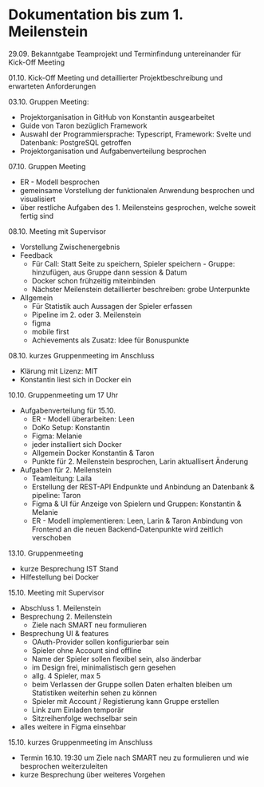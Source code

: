 # Dokumentation bis zum 1. Meilenstein 
29.09. Bekanntgabe Teamprojekt und Terminfindung untereinander für Kick-Off Meeting 

01.10. Kick-Off Meeting und detaillierter Projektbeschreibung und erwarteten Anforderungen 

03.10. Gruppen Meeting:
- Projektorganisation in GitHub von Konstantin ausgearbeitet  
- Guide von Taron bezüglich Framework 
- Auswahl der Programmiersprache: Typescript, Framework: Svelte und Datenbank: PostgreSQL getroffen 
- Projektorganisation und Aufgabenverteilung besprochen

07.10. Gruppen Meeting 
- ER - Modell besprochen 
- gemeinsame Vorstellung der funktionalen Anwendung besprochen und visualisiert
- über restliche Aufgaben des 1. Meilensteins gesprochen, welche soweit fertig sind

08.10. Meeting mit Supervisor
- Vorstellung Zwischenergebnis 
- Feedback
    - Für Call: Statt Seite zu speichern, Spieler speichern - Gruppe: hinzufügen, aus Gruppe dann session & Datum
    - Docker schon frühzeitig miteinbinden 
    - Nächster Meilenstein detaillierter beschreiben: grobe Unterpunkte
- Allgemein
    - Für Statistik auch Aussagen der Spieler erfassen
    - Pipeline im 2. oder 3. Meilenstein
    - figma
    - mobile first 
    - ⁠Achievements als Zusatz: Idee für Bonuspunkte

08.10. kurzes Gruppenmeeting im Anschluss
- Klärung mit Lizenz: MIT
- Konstantin liest sich in Docker ein 

10.10. Gruppenmeeting um 17 Uhr
 - Aufgabenverteilung für 15.10.
    - ER - Modell überarbeiten: Leen
    - DoKo Setup: Konstantin 
    - Figma: Melanie
    - jeder installiert sich Docker
    - Allgemein Docker Konstantin & Taron
    - Punkte für 2. Meilenstein besprochen, Larin aktuallisert Änderung
- Aufgaben für 2. Meilenstein
    - Teamleitung: Laila
    - Erstellung der REST-API Endpunkte und Anbindung an Datenbank & pipeline: Taron 
    - Figma & UI für Anzeige von Spielern und Gruppen: Konstantin & Melanie 
    - ER - Modell implementieren: Leen, Larin & Taron
Anbindung von Frontend an die neuen Backend-Datenpunkte wird zeitlich verschoben

13.10. Gruppenmeeting
- kurze Besprechung IST Stand 
- Hilfestellung bei Docker

15.10. Meeting mit Supervisor 
- Abschluss 1. Meilenstein 
- Besprechung 2. Meilenstein 
    - Ziele nach SMART neu formulieren
- Besprechung UI & features
    - OAuth-Provider sollen konfigurierbar sein
    - Spieler ohne Account sind offline
    - Name der Spieler sollen flexibel sein, also änderbar
    - im Design frei, minimalistisch gern gesehen 
    - allg. 4 Spieler, max 5 
    - beim Verlassen der Gruppe sollen Daten erhalten bleiben um Statistiken weiterhin sehen zu können 
    - Spieler mit Account / Registierung kann Gruppe erstellen
    - Link zum Einladen temporär
    - Sitzreihenfolge wechselbar sein
- alles weitere in Figma einsehbar 

15.10. kurzes Gruppenmeeting im Anschluss
- Termin 16.10. 19:30 um Ziele nach SMART neu zu formulieren und wie besprochen weiterzuleiten
- kurze Besprechung über weiteres Vorgehen 
    
